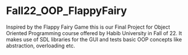 # Fall22_OOP_FlappyFairy
Inspired by the Flappy Fairy Game this is our Final Project for Object Oriented Programming course offered by Habib University in Fall of 22. It makes use of SDL libraries for the GUI and tests basic OOP concepts like abstraction, overloading etc.
